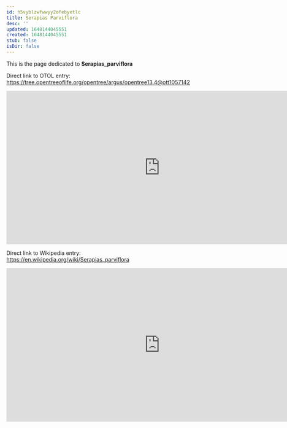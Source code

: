 ```yaml
---
id: h5vyblzwfwwyy2ofebyetlc
title: Serapias Parviflora
desc: ''
updated: 1648144045551
created: 1648144045551
stub: false
isDir: false
---
```

This is the page dedicated to **Serapias_parviflora**


Direct link to OTOL entry: https://tree.opentreeoflife.org/opentree/argus/opentree13.4@ott1057142



<html>
    <body>
    <iframe src="https://tree.opentreeoflife.org/opentree/argus/opentree13.4@ott1057142"
    width="800" height="400" frameborder="0" allowfullscreen> </iframe>
    </body>
</html>
    


Direct link to Wikipedia entry: https://en.wikipedia.org/wiki/Serapias_parviflora



<html>
    <body>
    <iframe src="https://en.wikipedia.org/wiki/Serapias_parviflora"
    width="800" height="400" frameborder="0" allowfullscreen> </iframe>
    </body>
</html>
    
